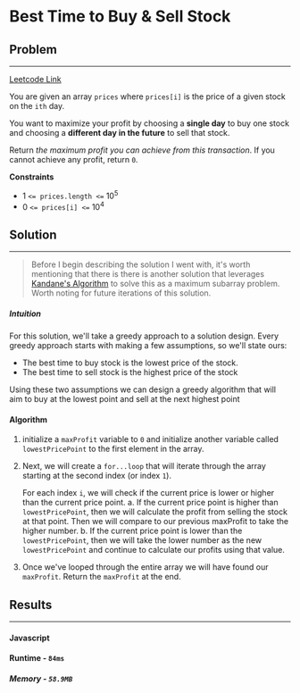 # Best Time to Buy & Sell Stock


## Problem
-------------------------------------
[Leetcode Link](https://leetcode.com/problems/best-time-to-buy-and-sell-stock/)

You are given an array `prices` where `prices[i]` is the price of a given stock on the `ith` day.

You want to maximize your profit by choosing a **single day** to buy one stock and choosing a **different day in the future** to sell that stock.

Return _the maximum profit you can achieve from this transaction_. If you cannot achieve any profit, return `0`.

**Constraints**
-  1 ` <= prices.length <= ` 10<sup>5</sup>
-  0 ` <= prices[i] <= ` 10<sup>4</sup>

## Solution
------------
> Before I begin describing the solution I went with, it's worth mentioning that there is there is another solution that leverages [Kandane's Algorithm](https://en.wikipedia.org/wiki/Maximum_subarray_problem#Kadane's_algorithm) to solve this as a maximum subarray problem. Worth noting for future iterations of this solution.

##### Intuition
For this solution, we'll take a greedy approach to a solution design. Every greedy approach starts with making a few assumptions, so we'll state ours:

- The best time to buy stock is the lowest price of the stock.
- The best time to sell stock is the highest price of the stock

Using these two assumptions we can design a greedy algorithm that will aim to buy at the lowest point and sell at the next highest point

#### Algorithm

1. initialize a `maxProfit` variable to `0` and initialize another variable called `lowestPricePoint` to the first element in the array.
2. Next, we will create a `for...loop` that will iterate through the array starting at the second index (or index `1`).

   For each index `i`, we will check if the current price is lower or higher than the current price point.
   a. If the current price point is higher than `lowestPricePoint`, then we will calculate the profit from selling the stock at that point. Then we will compare to our previous maxProfit to take the higher number.
   b. If the current price point is lower than the `lowestPricePoint`, then we will take the lower number as the new `lowestPricePoint` and continue to calculate our profits using that value.
3. Once we've looped through the entire array we will have found our `maxProfit`. Return the `maxProfit` at the end.

## Results
----------

#### Javascript
#### Runtime - `84ms`
##### Memory - `58.9MB`

